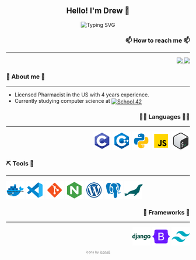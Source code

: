 <!-- Title -->
<h2 align="center">
  Hello! I'm Drew 👋
</h2>

<!-- Automatically appear text -->
<div align="center">
  <img src="https://readme-typing-svg.demolab.com?font=JetBrains+Mono&pause=1000&center=true&width=435&lines=Welcome+to+my+GitHub+Profile!" alt="Typing SVG" />
</div>

<div>
  <!-- How to reach me -->
  <div align="right">
    <h3>📫 How to reach me 📫</h3>
    <hr>
    <div>
      <a href="">
        <img src="https://img.shields.io/badge/ProtonMail-907EDA?style=for-the-badge&logo=Proton&logoColor=white" height="25rem"/>
      </a>
      <a href="mailto:pentland.contact@proton.me">
        <img src="https://img.shields.io/badge/LinkedIn-0077B5?style=for-the-badge&logo=linkedin&logoColor=white" height="25em">
      </a>
    </div>
  </div>

  <!-- About me -->
  <div align="left">
    <h3>📖 About me 📖</h3>
    <hr>
    <ul>
      <li>Licensed Pharmacist in the US with 4 years experience.</li>
      <li>Currently studying computer science at 
        <a href="https://42.fr/en/homepage/">
          <img src="https://img.shields.io/badge/Paris-blue?style=for-the-badge&logo=42&logoColor=white&logoSize=auto&labelColor=black" height="20em" align="center" alt="School 42" title="School 42"/>
        </a>
      </li>
    </ul>
  </div>

  <!-- Languages -->
  <div align="right">
    <h3>🧑‍💻 Languages 🧑‍💻</h3>
    <hr>
    <div>
      <img src="./assets/icons/icons8-c.svg" width="50" height="50" title="C">
      <img src="./assets/icons/icons8-cpp.svg" width="50" height="50" title="C++">
      <img src="./assets/icons/icons8-python.svg" alt="Python" width="50" height="50" title="Python">
      <img src="./assets/icons/icons8-javascript.svg" alt="JavaScript" width="50" height="50" title="JavaScript">
      <img src="./assets/icons/icons8-bash.svg" alt="Bash" width="50" height="50" title="Bash">
    </div>
  </div>

  <!-- Tools -->
  <div align="left">
    <h3>⛏️ Tools 🔨</h3>
    <hr>
    <div>
      <img src="./assets/icons/icons8-docker.svg" alt="Docker" width="50" height="50" title="Docker">
      <img src="./assets/icons/icons8-vs-code.svg" alt="VSCode" width="50" height="50" title="VSCode">
      <img src="./assets/icons/icons8-git.svg" alt="Git" width="50" height="50" title="Git">
      <img src="./assets/icons/icons8-nginx.svg" alt="Nginx" width="50" height="50" title="Nginx">
      <img src="./assets/icons/icons8-wordpress.svg" alt="WordPress" width="50" height="50" title="WordPress">
      <img src="./assets/icons/icons8-postgresql.svg" alt="PostgreSQL" width="50" height="50" title="PostgreSQL">
      <img src="./assets/icons/icons8-mariadb.svg" alt="MariaDB" width="50" height="50" title="MariaDB">
      <!-- <img src="" alt="VirtualBox" width="50" height="50" title="VirtualBox"> -->
      <!-- <img src="" alt="GDB" width="50" height="50" title="GDB"> -->
      <!-- <img src="" alt="Makefile" width="50" height="50" title="Makefile"> -->
      <!-- <img src="" alt="Valgrind" width="75" height="50" title="Valgrind"> -->
    </div>
  </div>

  <!-- Frameworks --> 
  <div align="right">
    <h3>🧩 Frameworks 🧩</h3>
    <hr>
    <div>
      <img src="./assets/icons/icons8-django.svg" alt="Django" width="50" height="50" title="Django">
      <img src="./assets/icons/icons8-bootstrap.svg" alt="Bootstrap" width="50" height="50" title="Bootstrap">
      <img src="./assets/icons/icons8-tailwindcss.svg" alt="TailwindCSS" width="50" height="50" title="TailwindCSS">
    </div>
  </div>

  <!-- Operating Systems --> 
  <!-- <div align="right">
    <h3>Operating Systems / Distros</h3>
    <hr>
    <div>
      <img src="./assets/icons/icons8-windows.svg" alt="Windows" width="50" height="50" title="Windows" style="filter: invert(1)">
      <img src="https://img.icons8.com/color/48/ubuntu--v1.png" alt="Ubuntu" width="50" height="50" title="Ubuntu">
      <img src="https://img.icons8.com/color/48/debian.png" alt="Debian" width="50" height="50" title="Debian">
    </div>
  </div> -->

<!-- Attribution to Icons8 -->
<div align="center">
  <p style="color: gray; font-size: 9px;">Icons by <a href="https://icons8.com/" style="color: gray; text-decoration: underline;">Icons8</a></p>
</div>

<!--
Here are some ideas to get you started:
- 🔭 I’m currently working on ...
- 🌱 I’m currently learning ...
- 👯 I’m looking to collaborate on ...
- 🤔 I’m looking for help with ...
- 💬 Ask me about ...
- 📫 How to reach me: ...
- 😄 Pronouns: ...
- ⚡ Fun fact: ...
-->

